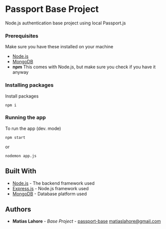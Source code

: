 # Passport Base Project

Node.js authentication base project using local Passport.js

### Prerequisites

Make sure you have these installed on your machine

* [Node.js](https://nodejs.org/en/download/)
* [MongoDB](https://www.mongodb.com)
* **npm** This comes with Node.js, but make sure you check if you have it anyway

### Installing packages

Install packages

```
npm i
```

### Running the app

To run the app (dev. mode)

```
npm start
```
or
```
nodemon app.js
```

## Built With

* [Node.js](https://nodejs.org) - The backend framework used
* [Express.js](https://github.com/expressjs/express) - Node.js framework used
* [MongoDB](https://www.mongodb.com/) - Database platform used


## Authors

* **Matias Lahore** - *Base Project* - [passport-base](https://github.com/matiaslahore/passport-base)
matiaslahore@gmail.com
